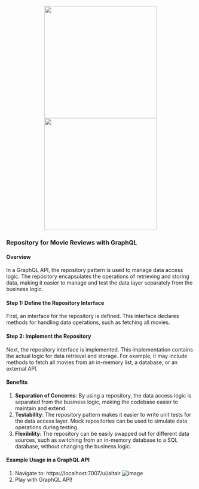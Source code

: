 <p align="center">
  <img src="https://github.com/SalvaPeris/GraphQL.WebApi/assets/79948536/3c750118-03ba-41aa-b5c2-4371915eb8bb" width="300" />
  <img src="https://github.com/SalvaPeris/GraphQL.WebApi/assets/79948536/419afb93-ccc1-4167-b4bf-b0f843e53443" width="300" />
</p>


### Repository for Movie Reviews with GraphQL

#### Overview
In a GraphQL API, the repository pattern is used to manage data access logic. The repository encapsulates the operations of retrieving and storing data, making it easier to manage and test the data layer separately from the business logic.

#### Step 1: Define the Repository Interface
First, an interface for the repository is defined. This interface declares methods for handling data operations, such as fetching all movies.

#### Step 2: Implement the Repository
Next, the repository interface is implemented. This implementation contains the actual logic for data retrieval and storage. For example, it may include methods to fetch all movies from an in-memory list, a database, or an external API.

#### Benefits
1. **Separation of Concerns**: By using a repository, the data access logic is separated from the business logic, making the codebase easier to maintain and extend.
2. **Testability**: The repository pattern makes it easier to write unit tests for the data access layer. Mock repositories can be used to simulate data operations during testing.
3. **Flexibility**: The repository can be easily swapped out for different data sources, such as switching from an in-memory database to a SQL database, without changing the business logic.

#### Example Usage in a GraphQL API
1. Navigate to: 
  https://localhost:7007/ui/altair
![image](https://github.com/SalvaPeris/GraphQL.WebApi/assets/79948536/2b7010d8-127a-4595-8a10-527d23996c0c)
3. Play with GraphQL API!
